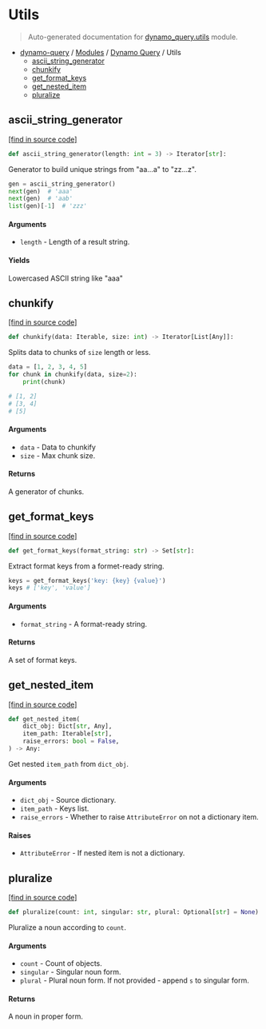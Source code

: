 # Utils

> Auto-generated documentation for [dynamo_query.utils](https://github.com/altitudenetworks/dynamo_query/blob/master/dynamo_query/utils.py) module.

- [dynamo-query](../README.md#dynamo-query) / [Modules](../MODULES.md#dynamo-query-modules) / [Dynamo Query](index.md#dynamo-query) / Utils
    - [ascii_string_generator](#ascii_string_generator)
    - [chunkify](#chunkify)
    - [get_format_keys](#get_format_keys)
    - [get_nested_item](#get_nested_item)
    - [pluralize](#pluralize)

## ascii_string_generator

[[find in source code]](https://github.com/altitudenetworks/dynamo_query/blob/master/dynamo_query/utils.py#L37)

```python
def ascii_string_generator(length: int = 3) -> Iterator[str]:
```

Generator to build unique strings from "aa...a" to "zz...z".

```python
gen = ascii_string_generator()
next(gen)  # 'aaa'
next(gen)  # 'aab'
list(gen)[-1]  # 'zzz'
```

#### Arguments

- `length` - Length of a result string.

#### Yields

Lowercased ASCII string like "aaa"

## chunkify

[[find in source code]](https://github.com/altitudenetworks/dynamo_query/blob/master/dynamo_query/utils.py#L5)

```python
def chunkify(data: Iterable, size: int) -> Iterator[List[Any]]:
```

Splits data to chunks of `size` length or less.

```python
data = [1, 2, 3, 4, 5]
for chunk in chunkify(data, size=2):
    print(chunk)

# [1, 2]
# [3, 4]
# [5]
```

#### Arguments

- `data` - Data to chunkify
- `size` - Max chunk size.

#### Returns

A generator of chunks.

## get_format_keys

[[find in source code]](https://github.com/altitudenetworks/dynamo_query/blob/master/dynamo_query/utils.py#L67)

```python
def get_format_keys(format_string: str) -> Set[str]:
```

Extract format keys from a formet-ready string.

```python
keys = get_format_keys('key: {key} {value}')
keys # ['key', 'value']
```

#### Arguments

- `format_string` - A format-ready string.

#### Returns

A set of format keys.

## get_nested_item

[[find in source code]](https://github.com/altitudenetworks/dynamo_query/blob/master/dynamo_query/utils.py#L112)

```python
def get_nested_item(
    dict_obj: Dict[str, Any],
    item_path: Iterable[str],
    raise_errors: bool = False,
) -> Any:
```

Get nested `item_path` from `dict_obj`.

#### Arguments

- `dict_obj` - Source dictionary.
- `item_path` - Keys list.
- `raise_errors` - Whether to raise `AttributeError` on not a dictionary item.

#### Raises

- `AttributeError` - If nested item is not a dictionary.

## pluralize

[[find in source code]](https://github.com/altitudenetworks/dynamo_query/blob/master/dynamo_query/utils.py#L91)

```python
def pluralize(count: int, singular: str, plural: Optional[str] = None) -> str:
```

Pluralize a noun according to `count`.

#### Arguments

- `count` - Count of objects.
- `singular` - Singular noun form.
- `plural` - Plural noun form. If not provided - append `s` to singular form.

#### Returns

A noun in proper form.
